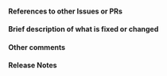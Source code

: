 <!-- Your title above should be a short description of what
was changed. Do not include the issue number in the title. -->

#### References to other Issues or PRs
<!-- If this pull request fixes an issue, write "Fixes #NNNN" in that exact
format, e.g. "Fixes #1234". See
https://github.com/blog/1506-closing-issues-via-pull-requests .-->


#### Brief description of what is fixed or changed


#### Other comments


#### Release Notes

<!-- Write the release notes for this release below. See
https://github.com/sympy/sympy/wiki/Writing-Release-Notes for more information
on how to write release notes. The bot will check your release notes
automatically to see if they are formatted correctly. -->

<!-- BEGIN RELEASE NOTES -->

<!-- END RELEASE NOTES -->
